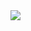 <img src="https://github-readme-stats-delta-eight-95.vercel.app/api/top-langs/?username=Etsor&langs_count=4&theme=github_dark_dimmed&hide=gdscript&layout=compact"/>

